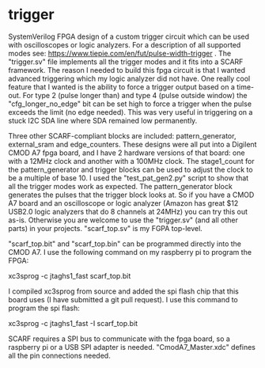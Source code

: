 # trigger
SystemVerilog FPGA design of a custom trigger circuit which can be used with oscilloscopes or logic analyzers.
For a description of all supported modes see: https://www.tiepie.com/en/fut/pulse-width-trigger .
The "trigger.sv" file implements all the trigger modes and it fits into a SCARF framework. 
The reason I needed to build this fpga circuit is that I wanted advanced triggering which my logic analyzer did not have. One really cool feature that I wanted is the ability to force a trigger output based on a time-out. For type 2 (pulse longer than) and type 4 (pulse outside window) the "cfg_longer_no_edge" bit can be set high to force a trigger when the pulse exceeds the limit (no edge needed). This was very useful in triggering on a stuck I2C SDA line where SDA remained low permanently.

Three other SCARF-compliant blocks are included: pattern_generator, external_sram and edge_counters.
These designs were all put into a Digilent CMOD A7 fpga board, and I have 2 hardware versions of that board: one with a 12MHz clock and another with a 100MHz clock. The stage1_count for the pattern_generator and trigger blocks can be used to adjust the clock to be a multiple of base 10.
I used the "test_pat_gen2.py" script to show that all the trigger modes work as expected. The pattern_generator block generates the pulses that the trigger block looks at.
So if you have a CMOD A7 board and an oscilloscope or logic analyzer (Amazon has great $12 USB2.0 logic analyzers that do 8 channels at 24MHz) you can try this out as-is. Otherwise you are welcome to use the "trigger.sv" (and all other parts) in your projects.
"scarf_top.sv" is my FGPA top-level.

"scarf_top.bit" and "scarf_top.bin" can be programmed directly into the CMOD A7. I use the following command on my raspberry pi to program the FPGA:

 xc3sprog -c jtaghs1_fast scarf_top.bit

I compiled xc3sprog from source and added the spi flash chip that this board uses (I have submitted a git pull request). I use this command to program the spi flash:

xc3sprog -c jtaghs1_fast -I scarf_top.bit

 SCARF requires a SPI bus to communicate with the fpga board, so a raspberry pi or a USB SPI adapter is needed.
"CmodA7_Master.xdc" defines all the pin connections needed.
